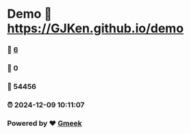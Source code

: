 # Demo :link: https://GJKen.github.io/demo 
### :page_facing_up: [6](https://GJKen.github.io/demo/tag.html) 
### :speech_balloon: 0 
### :hibiscus: 54456 
### :alarm_clock: 2024-12-09 10:11:07 
### Powered by :heart: [Gmeek](https://github.com/Meekdai/Gmeek)
